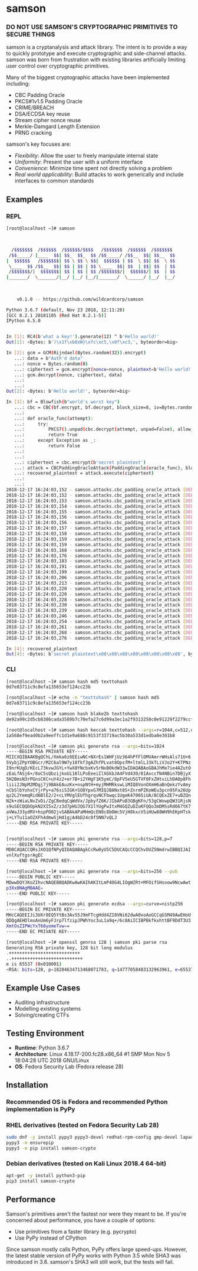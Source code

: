 # samson

### **DO NOT USE SAMSON'S CRYPTOGRAPHIC PRIMITIVES TO SECURE THINGS**

samson is a cryptanalysis and attack library. The intent is to provide a way to quickly prototype and execute cryptographic and side-channel attacks. samson was born from frustration with existing libraries artificially limiting user control over cryptographic primitives.

Many of the biggest cryptographic attacks have been implemented including:
* CBC Padding Oracle
* PKCS#1v1.5 Padding Oracle
* CRIME/BREACH
* DSA/ECDSA key reuse
* Stream cipher nonce reuse
* Merkle-Damgard Length Extension
* PRNG cracking

samson's key focuses are:
* _Flexibility_: Allow the user to freely manipulate internal state
* _Uniformity_: Present the user with a uniform interface
* _Convenience_: Minimize time spent not directly solving a problem
* _Real world applicability_: Build attacks to work generically and include interfaces to common standards


## Examples
### **REPL**
```bash
[root@localhost ~]# samson


                                                                
  /$$$$$$$  /$$$$$$  /$$$$$$/$$$$   /$$$$$$$  /$$$$$$  /$$$$$$$ 
 /$$_____/ |____  $$| $$_  $$_  $$ /$$_____/ /$$__  $$| $$__  $$
|  $$$$$$   /$$$$$$$| $$ \ $$ \ $$|  $$$$$$ | $$  \ $$| $$  \ $$
 \____  $$ /$$__  $$| $$ | $$ | $$ \____  $$| $$  | $$| $$  | $$
 /$$$$$$$/|  $$$$$$$| $$ | $$ | $$ /$$$$$$$/|  $$$$$$/| $$  | $$
|_______/  \_______/|__/ |__/ |__/|_______/  \______/ |__/  |__/
                                                                
                                                                
                                                                
    v0.1.0 -- https://github.com/wildcardcorp/samson

Python 3.6.7 (default, Nov 23 2018, 12:11:28) 
[GCC 8.2.1 20181105 (Red Hat 8.2.1-5)]
IPython 6.5.0


In [1]: RC4(b'what a key!').generate(12) ^ b'Hello world!'
Out[1]: <Bytes: b')\x1f\xb8xW}\xfc\xc5,\x0f\xc3,', byteorder=big>

In [2]: gcm = GCM(Rijndael(Bytes.random(32)).encrypt)
   ...: data = b"Auth'd data"
   ...: nonce = Bytes.random(8)
   ...: ciphertext = gcm.encrypt(nonce=nonce, plaintext=b'Hello world!', data=data)
   ...: gcm.decrypt(nonce, ciphertext, data)
   ...: 
   ...: 
Out[2]: <Bytes: b'Hello world!', byteorder=big>

In [3]: bf = Blowfish(b"world's worst key")
   ...: cbc = CBC(bf.encrypt, bf.decrypt, block_size=8, iv=Bytes.random(8))
   ...: 
   ...: def oracle_func(attempt):
   ...:     try:
   ...:         PKCS7().unpad(cbc.decrypt(attempt, unpad=False), allow_padding_oracle=True)
   ...:         return True
   ...:     except Exception as _:
   ...:         return False
   ...: 
   ...: 
   ...: ciphertext = cbc.encrypt(b'secret plaintext')
   ...: attack = CBCPaddingOracleAttack(PaddingOracle(oracle_func), block_size=8, iv=cbc.iv)
   ...: recovered_plaintext = attack.execute(ciphertext)
   ...: 
   ...: 
2018-12-17 16:24:03,152 - samson.attacks.cbc_padding_oracle_attack [DEBUG] Starting iteration 0
2018-12-17 16:24:03,152 - samson.attacks.cbc_padding_oracle_attack [DEBUG] Found working byte: b'\x01'
2018-12-17 16:24:03,153 - samson.attacks.cbc_padding_oracle_attack [DEBUG] Found working byte: b'\x08'
2018-12-17 16:24:03,154 - samson.attacks.cbc_padding_oracle_attack [DEBUG] Found working byte: b'\x08'
2018-12-17 16:24:03,155 - samson.attacks.cbc_padding_oracle_attack [DEBUG] Found working byte: b'\x08'
2018-12-17 16:24:03,156 - samson.attacks.cbc_padding_oracle_attack [DEBUG] Found working byte: b'\x08'
2018-12-17 16:24:03,156 - samson.attacks.cbc_padding_oracle_attack [DEBUG] Found working byte: b'\x08'
2018-12-17 16:24:03,157 - samson.attacks.cbc_padding_oracle_attack [DEBUG] Found working byte: b'\x08'
2018-12-17 16:24:03,158 - samson.attacks.cbc_padding_oracle_attack [DEBUG] Found working byte: b'\x08'
2018-12-17 16:24:03,159 - samson.attacks.cbc_padding_oracle_attack [DEBUG] Found working byte: b'\x08'
2018-12-17 16:24:03,159 - samson.attacks.cbc_padding_oracle_attack [DEBUG] Starting iteration 1
2018-12-17 16:24:03,168 - samson.attacks.cbc_padding_oracle_attack [DEBUG] Found working byte: b't'
2018-12-17 16:24:03,176 - samson.attacks.cbc_padding_oracle_attack [DEBUG] Found working byte: b'x'
2018-12-17 16:24:03,183 - samson.attacks.cbc_padding_oracle_attack [DEBUG] Found working byte: b'e'
2018-12-17 16:24:03,191 - samson.attacks.cbc_padding_oracle_attack [DEBUG] Found working byte: b't'
2018-12-17 16:24:03,199 - samson.attacks.cbc_padding_oracle_attack [DEBUG] Found working byte: b'n'
2018-12-17 16:24:03,206 - samson.attacks.cbc_padding_oracle_attack [DEBUG] Found working byte: b'i'
2018-12-17 16:24:03,213 - samson.attacks.cbc_padding_oracle_attack [DEBUG] Found working byte: b'a'
2018-12-17 16:24:03,220 - samson.attacks.cbc_padding_oracle_attack [DEBUG] Found working byte: b'l'
2018-12-17 16:24:03,220 - samson.attacks.cbc_padding_oracle_attack [DEBUG] Starting iteration 2
2018-12-17 16:24:03,228 - samson.attacks.cbc_padding_oracle_attack [DEBUG] Found working byte: b'p'
2018-12-17 16:24:03,230 - samson.attacks.cbc_padding_oracle_attack [DEBUG] Found working byte: b' '
2018-12-17 16:24:03,239 - samson.attacks.cbc_padding_oracle_attack [DEBUG] Found working byte: b't'
2018-12-17 16:24:03,246 - samson.attacks.cbc_padding_oracle_attack [DEBUG] Found working byte: b'e'
2018-12-17 16:24:03,254 - samson.attacks.cbc_padding_oracle_attack [DEBUG] Found working byte: b'r'
2018-12-17 16:24:03,261 - samson.attacks.cbc_padding_oracle_attack [DEBUG] Found working byte: b'c'
2018-12-17 16:24:03,268 - samson.attacks.cbc_padding_oracle_attack [DEBUG] Found working byte: b'e'
2018-12-17 16:24:03,276 - samson.attacks.cbc_padding_oracle_attack [DEBUG] Found working byte: b's'

In [4]: recovered_plaintext
Out[4]: <Bytes: b'secret plaintext\x08\x08\x08\x08\x08\x08\x08\x08', byteorder=big>
```

### **CLI**
```bash
[root@localhost ~]# samson hash md5 texttohash
0d7e83711c9c8efa135653ef124cc23b

[root@localhost ~]# echo -n "texttohash" | samson hash md5
0d7e83711c9c8efa135653ef124cc23b

[root@localhost ~]# samson hash blake2b texttohash
de92a99c2d5cb8386cada3589b7c70efa27c6d99a3ec1a2f9313258c0e91229f2279ccf68d6766aa20d124ca415dacbb89fb657013de1a2009752084186445a7

[root@localhost ~]# samson hash keccak texttohash --args=r=1044,c=512,digest_bit_size=256
1a568ef9ead0b2a9eeffc1d1e9a688c9153f33719ac5b30a533d1edba0e301b8

[root@localhost ~]# samson pki generate rsa --args=bits=1024
-----BEGIN RSA PRIVATE KEY-----
MIICXQIBAAKBgQChL/Xmka6z8EEiwNC+NXrEs1WHFjUz364hPfFlOMVAmrrWHsAls71U+6
5VybjZPpYOBGcr/M2C6al9W7y18fkf3gAZhfPLvat8OpsfM+ltmlLJ3kTLiVJo2Y+KTPNz
I9nrKUgD/KEcL73kvwJGYL+YwX8YNcbxKv5rNxB0kdW33wIDAQABAoGBAJhMe7ie4AZutO
zEaLfASj6+/8oC5sQbzijkoUi16lLPoEeeiIlXGkbJA4FVd430/81AxccfN4NBin7DBjyX
5H2BmsN3rPGnsCKC+uY4z2+er7B+i2YHgF1K5ymC/8pFV5eU5GTVF0FxZHtviLhDA0p8Fh
liii2JNpM2MDgj7j9BAkEAuzKx+nspNtH+myjMHMRkswLiMIQ8VonOXmH6aBnQekzYvAmy
nCbSlbYohxCYjrPy+a76siSIGK+SO8YpxG7MIQJBANxt8S+ZnrmPZKoWEu3pcn95Fa26Up
qz2L2YemqRid6BlE2/2+cLYMVglEUfhgrqvNCFbwqc1UgeK47065iUA/8CQExZE7+uBZQn
N2k+zWiaLNvZvDi/ZgCBedqCqWdVx/JpbyfZ6K/JIbAPuB3GBgKFn/53gCWxwpQW31RjsN
s9uSECQQDOpkN2XI5xZ/z3d7pHUJQG7X1lYUgPwItxM4GQZuDZuKFQQo3mDMSsRd667tK7
aVWaJ33ydRV+hspPO02jvSABAkAPaMHmQcEN8c8bOWc5VjH8kxcV5iHUw88WH9hEKpHTsk
j+LYTu11aOZXFh4dmw5jHd1gjA4bD24c0f5NN7vQLJ
-----END RSA PRIVATE KEY-----


[root@localhost ~]# samson pki generate rsa --args=bits=128,p=7
-----BEGIN RSA PRIVATE KEY-----
MD0CAQACCQRsJXO1QfNPyQIDAQABAgkCcRw0yU5C5DUCAQcCCQChvDUZ5NmdrwIBBQIJAI
vnlXuftgsrAgEC
-----END RSA PRIVATE KEY-----

[root@localhost ~]# samson pki generate rsa --args=bits=256 --pub
-----BEGIN PUBLIC KEY-----
MDwwDQYJKoZIhvcNAQEBBQADKwAwKAIhAKItLmP4OG4LIOgWZRt+MFOifSHsoow9NcwAwt
p3Xx0NAgMBAAE=
-----END PUBLIC KEY-----

[root@localhost ~]# samson pki generate ecdsa --args=curve=nistp256
-----BEGIN EC PRIVATE KEY-----
MHcCAQEEIJi3UXr8EQ5YtBs3Av55J9mFTcgHdd4ZI8VNi62dwA0xoAoGCCqGSM49AwEHoU
QDQgAEHDlmxAnUm6yFJrp7lfzipJPWhYoc3uL1a9q+/6c8AiICIBPBkfkxhttBF9DdT3U3
XmtOsZIPWcYxT68yomeTvw==
-----END EC PRIVATE KEY-----

[root@localhost ~]# openssl genrsa 128 | samson pki parse rsa
Generating RSA private key, 128 bit long modulus
.+++++++++++++++++++++++++++
..+++++++++++++++++++++++++++
e is 65537 (0x010001)
<RSA: bits=128, p=18204634713468071783, q=14777058483132963961, e=65537, n=269010951824990204830693900060300012463, phi=134505475912495102398856103431849488360, d=14600484545241469070379515690589701393, alt_d=14600484545241469070379515690589701393>
```



## Example Use Cases
* Auditing infrastructure
* Modelling existing systems
* Solving/creating CTFs


## Testing Environment
* **Runtime**: Python 3.6.7
* **Architecture**: Linux 4.18.17-200.fc28.x86_64 #1 SMP Mon Nov 5 18:04:28 UTC 2018 GNU/Linux
* **OS**: Fedora Security Lab (Fedora release 28)


## Installation
### **Recommended OS is Fedora and recommended Python implementation is PyPy**

### RHEL derivatives (tested on Fedora Security Lab 28)
```bash
sudo dnf -y install pypy3 pypy3-devel redhat-rpm-config gmp-devel lapack-devel.x86_64 blas-devel.x86_64 gcc-c++
pypy3 -m ensurepip
pypy3 -m pip install samson-crypto
```

### Debian derivatives (tested on Kali Linux 2018.4 64-bit)
```bash
apt-get -y install python3-pip
pip3 install samson-crypto
```

## Performance
Samson's primitives aren't the fastest nor were they meant to be. If you're concerned about performance, you have a couple of options:

* Use primitives from a faster library (e.g. pycrypto)
* Use PyPy instead of CPython

Since samson mostly calls Python, PyPy offers large speed-ups. However, the latest stable version of PyPy works with Python 3.5 while SHA3 was introduced in 3.6. samson's SHA3 will still work, but the tests will fail.